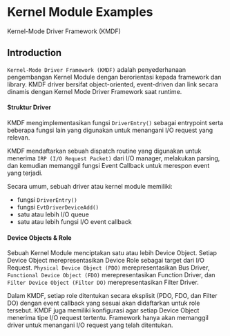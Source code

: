 # Kernel Module Examples

Kernel-Mode Driver Framework (KMDF)

## Introduction

`Kernel-Mode Driver Framework (KMDF)` adalah penyederhanaan pengembangan Kernel Module dengan berorientasi kepada framework dan library. KMDF driver bersifat object-oriented, event-driven dan link secara dinamis dengan Kernel Mode Driver Framework saat runtime.

#### Struktur Driver

KMDF mengimplementasikan fungsi `DriverEntry()` sebagai entrypoint serta beberapa fungsi lain yang digunakan untuk menangani I/O request yang relevan.

KMDF mendaftarkan sebuah dispatch routine yang digunakan untuk menerima `IRP (I/O Request Packet)` dari I/O manager, melakukan parsing, dan kemudian memanggil fungsi Event Callback untuk merespon event yang terjadi.

Secara umum, sebuah driver atau kernel module memiliki:

- fungsi `DriverEntry()` 
- fungsi `EvtDriverDeviceAdd()`
- satu atau lebih I/O queue
- satu atau lebih fungsi I/O event callback

#### Device Objects & Role

Sebuah Kernel Module menciptakan satu atau lebih Device Object. Setiap Device Object merepresentasikan Device Role sebagai target dari I/O Request. `Physical Device Object (PDO)` merepresentasikan Bus Driver, `Functional Device Object (FDO)` merepresentasikan Function Driver, dan `Filter Device Object (Filter DO)` merepresentasikan Filter Driver.

Dalam KMDF, setiap role ditentukan secara eksplisit (PDO, FDO, dan Filter DO) dengan event callback yang sesuai akan didaftarkan untuk role tersebut. KMDF juga memiliki konfigurasi agar setiap Device Object menerima tipe I/O request tertentu. Framework hanya akan memanggil driver untuk menangani I/O request yang telah ditentukan.